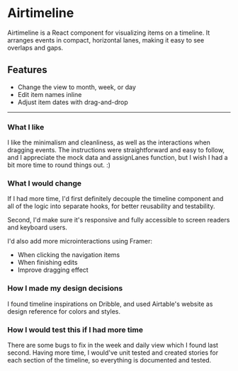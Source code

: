 # Airtimeline

Airtimeline is a React component for visualizing items on a timeline. It arranges events in compact, horizontal lanes, making it easy to see overlaps and gaps.

## Features

- Change the view to month, week, or day
- Edit item names inline
- Adjust item dates with drag-and-drop

---

### What I like

I like the minimalism and cleanliness, as well as the interactions when dragging events. The instructions were straightforward and easy to follow, and I appreciate the mock data and assignLanes function, but I wish I had a bit more time to round things out. :)

### What I would change

If I had more time, I'd first definitely decouple the timeline component and all of the logic into separate hooks, for better reusability and testability.

Second, I'd make sure it's responsive and fully accessible to screen readers and keyboard users.

I'd also add more microinteractions using Framer:

- When clicking the navigation items
- When finishing edits
- Improve dragging effect

### How I made my design decisions

I found timeline inspirations on Dribble, and used Airtable's website as design reference for colors and styles.

### How I would test this if I had more time

There are some bugs to fix in the week and daily view which I found last second. Having more time, I would've unit tested and created stories for each section of the timeline, so everything is documented and tested.
